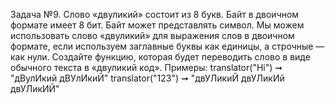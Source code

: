 Задача №9.
Слово «двуликий» состоит из 8 букв. Байт в двоичном формате имеет 8 бит. Байт может представлять символ.
Мы можем использовать слово «двуликий» для выражения слов в двоичном формате, если используем заглавные буквы как единицы, а строчные — как нули.
Создайте функцию, которая будет переводить слово в виде обычного текста в «двуликий код».
Примеры:
translator("Hi") ➞ "дВулИкий дВУлИкиЙ"
translator("123") ➞ "двУЛикиЙ двУЛикИй двУЛикИЙ"